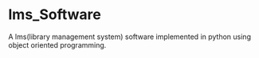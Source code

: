 # lms_Software
A lms(library management system) software implemented in python using object oriented programming.
